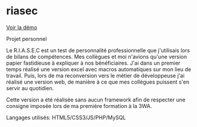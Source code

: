 # riasec

[Voir la démo ](http://riasec.virginiebouvarel.fr)

Projet personnel 

Le R.I.A.S.E.C est un test de personnalité professionnelle que j'utilisais lors de bilans de compétences.
Mes collègues et moi n'avions qu'une version papier fastidieuse à expliquer à nos bénéficiaires. 
J'ai dans un premier temps réalisé une version excel avec macros automatiques sur mon lieu de travail.
Puis, lors de ma reconversion vers le métier de développeuse j'ai réalisé une version web, de manière à ce que mes collègues puissent s'en servir au quotidien.

Cette version a été réalisée sans aucun framework afin de respecter une consigne imposée lors de ma première formation à la 3WA.

Langages utilisés: HTML5/CSS3/JS/PHP/MySQL
